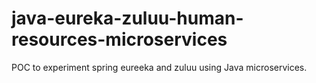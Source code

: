 # java-eureka-zuluu-human-resources-microservices
POC to experiment spring eureeka and zuluu using Java microservices.
